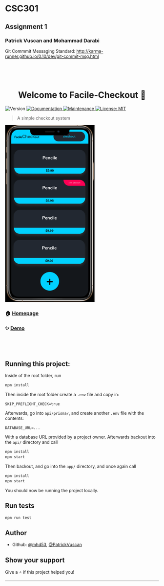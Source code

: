 <h1>CSC301</h1>
<h2>Assignment 1</h2>
<h3>Patrick Vuscan and Mohammad Darabi</h3>

Git Commmit Messaging Standard:
<http://karma-runner.github.io/0.10/dev/git-commit-msg.html>

<p>&nbsp;</p>
<p>&nbsp;</p>

<h1 align="center">Welcome to Facile-Checkout 👋</h1>
<p>
  <img alt="Version" src="https://img.shields.io/badge/version-0.0.1-blue.svg?cacheSeconds=2592000" />
  <a href="https://github.com/csc301-fall-2020/assignment-1-65-patrickvuscan-mohammaddarabi#readme" target="_blank">
    <img alt="Documentation" src="https://img.shields.io/badge/documentation-yes-brightgreen.svg" />
  </a>
  <a href="https://github.com/csc301-fall-2020/assignment-1-65-patrickvuscan-mohammaddarabi/graphs/commit-activity" target="_blank">
    <img alt="Maintenance" src="https://img.shields.io/badge/Maintained%3F-yes-green.svg" />
  </a>
  <a href="#" target="_blank">
    <img alt="License: MIT" src="https://img.shields.io/github/license/mhd53,  Avatar/Facile-Checkout" />
  </a>
</p>

> A simple checkout system

<img src="_prototypes/01_facile_item_list.png" style="zoom:70%;" />

### 🏠 [Homepage](github.io)

### ✨ [Demo](github.io)

<p>&nbsp;</p>
<p>&nbsp;</p>

## Running this project:

Inside of the root folder, run

```sh
npm install
```

Then inside the root folder create a `.env` file and copy in:

```
SKIP_PREFLIGHT_CHECK=true
```

Afterwards, go into `api/prisma/`, and create another `.env` file with the contents:

```
DATABASE_URL=...
```

With a database URL provided by a project owner. Afterwards backout into the `api/` directory and call

```sh
npm install
npm start
```

Then backout, and go into the `app/` directory, and once again call

```sh
npm install
npm start
```

You should now be running the project locally.

## Run tests

```sh
npm run test
```

## Author

-   Github: [@mhd53](https://github.com/mhd53), [@PatrickVuscan](https://github.com/PatrickVuscan)

## Show your support

Give a ⭐️ if this project helped you!

---
